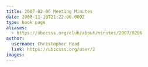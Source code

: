 ```yaml
---
title: 2007-02-06 Meeting Minutes 
date: 2008-11-16T21:22:00.000Z
type: book page
aliases:
  - https://ubccsss.org/club/about/minutes/2007/0206
author:
  username: Christopher Head
  link: https://ubccsss.org/user/2
images:
---
```


